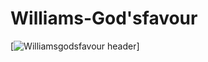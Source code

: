 # Williams-God'sfavour

[![Williamsgodsfavour
header](https://github.com/rebelchris/rebelchris/blob/master/assets/github-header.png)]

